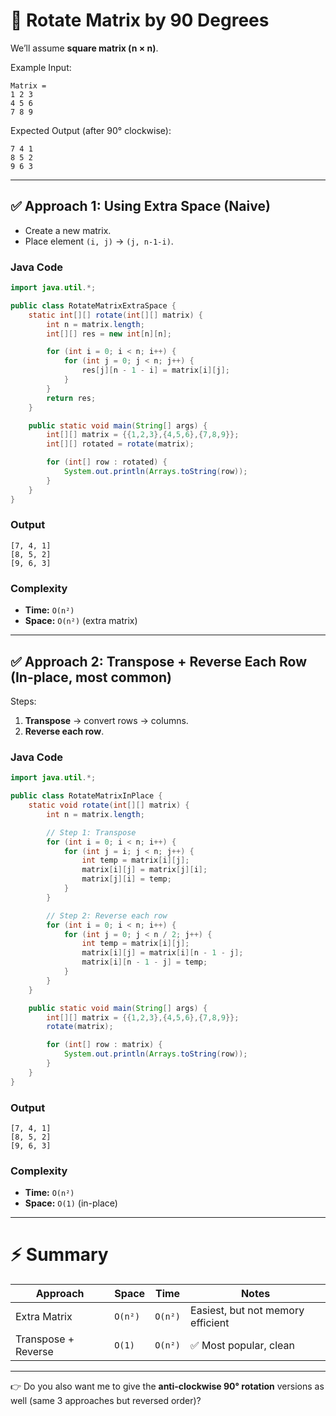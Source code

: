 # 🔄 Rotate Matrix by 90 Degrees

We’ll assume **square matrix (n × n)**.

Example Input:

```
Matrix = 
1 2 3
4 5 6
7 8 9
```

Expected Output (after 90° clockwise):

```
7 4 1
8 5 2
9 6 3
```

---

## ✅ Approach 1: Using Extra Space (Naive)

* Create a new matrix.
* Place element `(i, j)` → `(j, n-1-i)`.

### **Java Code**

```java
import java.util.*;

public class RotateMatrixExtraSpace {
    static int[][] rotate(int[][] matrix) {
        int n = matrix.length;
        int[][] res = new int[n][n];

        for (int i = 0; i < n; i++) {
            for (int j = 0; j < n; j++) {
                res[j][n - 1 - i] = matrix[i][j];
            }
        }
        return res;
    }

    public static void main(String[] args) {
        int[][] matrix = {{1,2,3},{4,5,6},{7,8,9}};
        int[][] rotated = rotate(matrix);

        for (int[] row : rotated) {
            System.out.println(Arrays.toString(row));
        }
    }
}
```

### **Output**

```
[7, 4, 1]
[8, 5, 2]
[9, 6, 3]
```

### **Complexity**

* **Time:** `O(n²)`
* **Space:** `O(n²)` (extra matrix)

---

## ✅ Approach 2: Transpose + Reverse Each Row (In-place, most common)

Steps:

1. **Transpose** → convert rows → columns.
2. **Reverse each row**.

### **Java Code**

```java
import java.util.*;

public class RotateMatrixInPlace {
    static void rotate(int[][] matrix) {
        int n = matrix.length;

        // Step 1: Transpose
        for (int i = 0; i < n; i++) {
            for (int j = i; j < n; j++) {
                int temp = matrix[i][j];
                matrix[i][j] = matrix[j][i];
                matrix[j][i] = temp;
            }
        }

        // Step 2: Reverse each row
        for (int i = 0; i < n; i++) {
            for (int j = 0; j < n / 2; j++) {
                int temp = matrix[i][j];
                matrix[i][j] = matrix[i][n - 1 - j];
                matrix[i][n - 1 - j] = temp;
            }
        }
    }

    public static void main(String[] args) {
        int[][] matrix = {{1,2,3},{4,5,6},{7,8,9}};
        rotate(matrix);

        for (int[] row : matrix) {
            System.out.println(Arrays.toString(row));
        }
    }
}
```

### **Output**

```
[7, 4, 1]
[8, 5, 2]
[9, 6, 3]
```

### **Complexity**

* **Time:** `O(n²)`
* **Space:** `O(1)` (in-place)

---

# ⚡ Summary

| Approach            | Space   | Time    | Notes                             |
| ------------------- | ------- | ------- | --------------------------------- |
| Extra Matrix        | `O(n²)` | `O(n²)` | Easiest, but not memory efficient |
| Transpose + Reverse | `O(1)`  | `O(n²)` | ✅ Most popular, clean            |

---

👉 Do you also want me to give the **anti-clockwise 90° rotation** versions as well (same 3 approaches but reversed order)?
